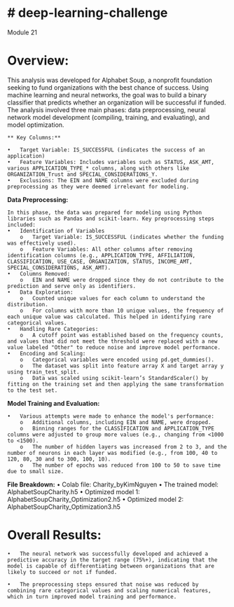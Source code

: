 # # deep-learning-challenge
Module 21

# **Overview**:

This analysis was developed for Alphabet Soup, a nonprofit foundation seeking to fund organizations with the best chance of success. Using machine learning and neural networks, the goal was to build a binary classifier that predicts whether an organization will be successful if funded. The analysis involved three main phases: data preprocessing, neural network model development (compiling, training, and evaluating), and model optimization.


    ** Key Columns:**

    •	Target Variable: IS_SUCCESSFUL (indicates the success of an application)
    •	Feature Variables: Includes variables such as STATUS, ASK_AMT, various APPLICATION_TYPE_* columns, along with others like ORGANIZATION_Trust and SPECIAL_CONSIDERATIONS_Y.
    •	Exclusions: The EIN and NAME columns were excluded during preprocessing as they were deemed irrelevant for modeling.

**Data Preprocessing:**

    In this phase, the data was prepared for modeling using Python libraries such as Pandas and scikit-learn. Key preprocessing steps included:
    •	Identification of Variables
        o	Target Variable: IS_SUCCESSFUL (indicates whether the funding was effectively used).
        o	Feature Variables: All other columns after removing identification columns (e.g., APPLICATION_TYPE, AFFILIATION, CLASSIFICATION, USE_CASE, ORGANIZATION, STATUS, INCOME_AMT, SPECIAL_CONSIDERATIONS, ASK_AMT).
    •	Columns Removed:
        o	EIN and NAME were dropped since they do not contribute to the prediction and serve only as identifiers.
    •	Data Exploration:
        o	Counted unique values for each column to understand the distribution.
        o	For columns with more than 10 unique values, the frequency of each unique value was calculated. This helped in identifying rare categorical values.
    •	Handling Rare Categories:
        o	A cutoff point was established based on the frequency counts, and values that did not meet the threshold were replaced with a new value labeled "Other" to reduce noise and improve model performance.
    •	Encoding and Scaling:
        o	Categorical variables were encoded using pd.get_dummies().
        o	The dataset was split into feature array X and target array y using train_test_split.
        o	Data was scaled using scikit-learn’s StandardScaler() by fitting on the training set and then applying the same transformation to the test set.

**Model Training and Evaluation:**

    •	Various attempts were made to enhance the model's performance:
        o	Additional columns, including EIN and NAME, were dropped.
        o	Binning ranges for the CLASSIFICATION and APPLICATION_TYPE columns were adjusted to group more values (e.g., changing from <1000 to <1500).
        o	The number of hidden layers was increased from 2 to 3, and the number of neurons in each layer was modified (e.g., from 100, 40 to 120, 80, 30 and to 300, 100, 10).
        o	The number of epochs was reduced from 100 to 50 to save time due to small size.

**File Breakdown:**
        •	Colab file: Charity_byKimNguyen
        •	The trained model:  AlphabetSoupCharity.h5
        •	Optimized model 1: AlphabetSoupCharity_Optimization2.h5
        •	Optimized model 2: AlphabetSoupCharity_Optimization3.h5


# **Overall Results:**

    •	The neural network was successfully developed and achieved a predictive accuracy in the target range (75%+), indicating that the model is capable of differentiating between organizations that are likely to succeed or not if funded.

    •	The preprocessing steps ensured that noise was reduced by combining rare categorical values and scaling numerical features, which in turn improved model training and performance.

